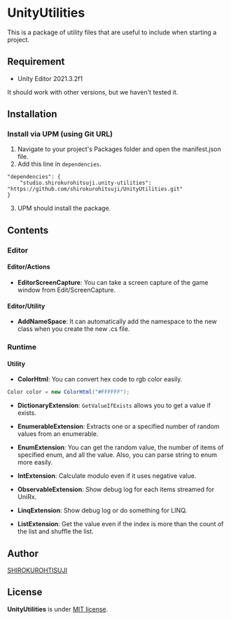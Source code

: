 # UnityUtilities

This is a package of utility files that are useful to include when starting a project.

## Requirement

* Unity Editor 2021.3.2f1 

It should work with other versions, but we haven't tested it.

## Installation

### Install via UPM (using Git URL)

1. Navigate to your project's Packages folder and open the manifest.json file.
2. Add this line in `dependencies`.
```
"dependencies": {
    "studio.shirokurohitsuji.unity-utilities": "https://github.com/shirokurohitsuji/UnityUtilities.git"
}
```
3. UPM should install the package.

## Contents

### Editor
#### Editor/Actions
* **EditorScreenCapture**:
  You can take a screen capture of the game window from Edit/ScreenCapture.

#### Editor/Utility
* **AddNameSpace**:
  It can automatically add the namespace to the new class when you create the new .cs file.

### Runtime
#### Utility
* **ColorHtml**:
  You can convert hex code to rgb color easily.
```c#
Color color = new ColorHtml("#FFFFFF");
```

* **DictionaryExtension**: `GetValueIfExists` allows you to get a value if exists.

* **EnumerableExtension**: Extracts one or a specified number of random values from an enumerable.

* **EnumExtension**: You can get the random value, the number of items of specified enum, and all the value.  Also, you can parse string to enum more easily.

* **IntExtension**: Calculate modulo even if it uses negative value.

* **ObservableExtension**: Show debug log for each items streamed for UniRx.

* **LinqExtension**: Show debug log or do something for LINQ.

* **ListExtension**: Get the value even if the index is more than the count of the list and shuffle the list.


## Author

[SHIROKUROHTISUJI](https://shirokurohitsuji.studio/)

## License

**UnityUtilities** is under [MIT license](https://en.wikipedia.org/wiki/MIT_License).
